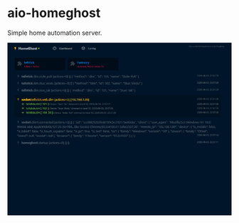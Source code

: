 # aio-homeghost

Simple home automation server.

![aio-homeghost](https://github.com/petterhj/aio-homeghost/blob/master/screenshots/screenshot0.png "HomeGhost")